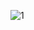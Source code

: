 ![1](https://user-images.githubusercontent.com/96732484/177063886-3dd85213-a4d1-47db-ac4a-1d59f5a8c4fc.JPG)
